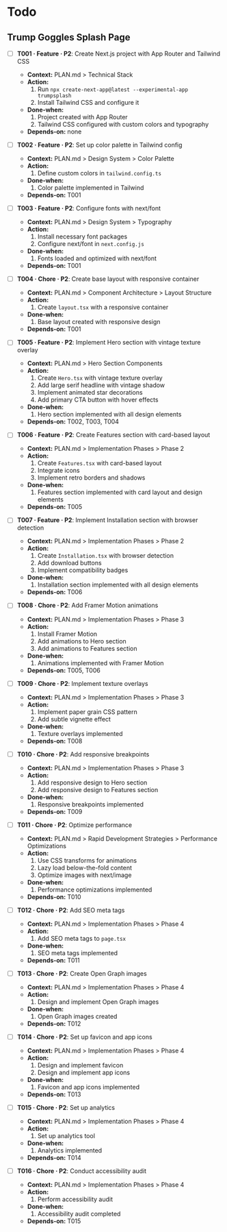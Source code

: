 # Todo

## Trump Goggles Splash Page
- [ ] **T001 · Feature · P2**: Create Next.js project with App Router and Tailwind CSS
    - **Context:** PLAN.md > Technical Stack
    - **Action:**
        1. Run `npx create-next-app@latest --experimental-app trumpsplash`
        2. Install Tailwind CSS and configure it
    - **Done‑when:**
        1. Project created with App Router
        2. Tailwind CSS configured with custom colors and typography
    - **Depends‑on:** none

- [ ] **T002 · Feature · P2**: Set up color palette in Tailwind config
    - **Context:** PLAN.md > Design System > Color Palette
    - **Action:**
        1. Define custom colors in `tailwind.config.ts`
    - **Done‑when:**
        1. Color palette implemented in Tailwind
    - **Depends‑on:** T001

- [ ] **T003 · Feature · P2**: Configure fonts with next/font
    - **Context:** PLAN.md > Design System > Typography
    - **Action:**
        1. Install necessary font packages
        2. Configure next/font in `next.config.js`
    - **Done‑when:**
        1. Fonts loaded and optimized with next/font
    - **Depends‑on:** T001

- [ ] **T004 · Chore · P2**: Create base layout with responsive container
    - **Context:** PLAN.md > Component Architecture > Layout Structure
    - **Action:**
        1. Create `layout.tsx` with a responsive container
    - **Done‑when:**
        1. Base layout created with responsive design
    - **Depends‑on:** T001

- [ ] **T005 · Feature · P2**: Implement Hero section with vintage texture overlay
    - **Context:** PLAN.md > Hero Section Components
    - **Action:**
        1. Create `Hero.tsx` with vintage texture overlay
        2. Add large serif headline with vintage shadow
        3. Implement animated star decorations
        4. Add primary CTA button with hover effects
    - **Done‑when:**
        1. Hero section implemented with all design elements
    - **Depends‑on:** T002, T003, T004

- [ ] **T006 · Feature · P2**: Create Features section with card-based layout
    - **Context:** PLAN.md > Implementation Phases > Phase 2
    - **Action:**
        1. Create `Features.tsx` with card-based layout
        2. Integrate icons
        3. Implement retro borders and shadows
    - **Done‑when:**
        1. Features section implemented with card layout and design elements
    - **Depends‑on:** T005

- [ ] **T007 · Feature · P2**: Implement Installation section with browser detection
    - **Context:** PLAN.md > Implementation Phases > Phase 2
    - **Action:**
        1. Create `Installation.tsx` with browser detection
        2. Add download buttons
        3. Implement compatibility badges
    - **Done‑when:**
        1. Installation section implemented with all design elements
    - **Depends‑on:** T006

- [ ] **T008 · Chore · P2**: Add Framer Motion animations
    - **Context:** PLAN.md > Implementation Phases > Phase 3
    - **Action:**
        1. Install Framer Motion
        2. Add animations to Hero section
        3. Add animations to Features section
    - **Done‑when:**
        1. Animations implemented with Framer Motion
    - **Depends‑on:** T005, T006

- [ ] **T009 · Chore · P2**: Implement texture overlays
    - **Context:** PLAN.md > Implementation Phases > Phase 3
    - **Action:**
        1. Implement paper grain CSS pattern
        2. Add subtle vignette effect
    - **Done‑when:**
        1. Texture overlays implemented
    - **Depends‑on:** T008

- [ ] **T010 · Chore · P2**: Add responsive breakpoints
    - **Context:** PLAN.md > Implementation Phases > Phase 3
    - **Action:**
        1. Add responsive design to Hero section
        2. Add responsive design to Features section
    - **Done‑when:**
        1. Responsive breakpoints implemented
    - **Depends‑on:** T009

- [ ] **T011 · Chore · P2**: Optimize performance
    - **Context:** PLAN.md > Rapid Development Strategies > Performance Optimizations
    - **Action:**
        1. Use CSS transforms for animations
        2. Lazy load below-the-fold content
        3. Optimize images with next/image
    - **Done‑when:**
        1. Performance optimizations implemented
    - **Depends‑on:** T010

- [ ] **T012 · Chore · P2**: Add SEO meta tags
    - **Context:** PLAN.md > Implementation Phases > Phase 4
    - **Action:**
        1. Add SEO meta tags to `page.tsx`
    - **Done‑when:**
        1. SEO meta tags implemented
    - **Depends‑on:** T011

- [ ] **T013 · Chore · P2**: Create Open Graph images
    - **Context:** PLAN.md > Implementation Phases > Phase 4
    - **Action:**
        1. Design and implement Open Graph images
    - **Done‑when:**
        1. Open Graph images created
    - **Depends‑on:** T012

- [ ] **T014 · Chore · P2**: Set up favicon and app icons
    - **Context:** PLAN.md > Implementation Phases > Phase 4
    - **Action:**
        1. Design and implement favicon
        2. Design and implement app icons
    - **Done‑when:**
        1. Favicon and app icons implemented
    - **Depends‑on:** T013

- [ ] **T015 · Chore · P2**: Set up analytics
    - **Context:** PLAN.md > Implementation Phases > Phase 4
    - **Action:**
        1. Set up analytics tool
    - **Done‑when:**
        1. Analytics implemented
    - **Depends‑on:** T014

- [ ] **T016 · Chore · P2**: Conduct accessibility audit
    - **Context:** PLAN.md > Implementation Phases > Phase 4
    - **Action:**
        1. Perform accessibility audit
    - **Done‑when:**
        1. Accessibility audit completed
    - **Depends‑on:** T015